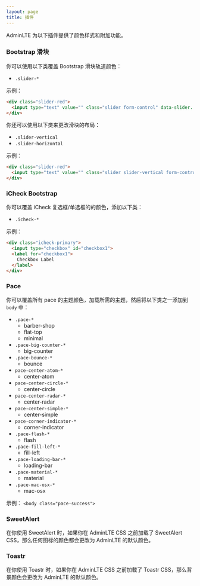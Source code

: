 ```yaml
---
layout: page
title: 插件
---
```

AdminLTE 为以下插件提供了颜色样式和附加功能。

### Bootstrap 滑块

你可以使用以下类覆盖 Bootstrap 滑块轨道颜色：

- `.slider-*`

示例：

```html
<div class="slider-red">
  <input type="text" value="" class="slider form-control" data-slider...>
</div>
```

你还可以使用以下类来更改滑块的布局：

- `.slider-vertical`
- `.slider-horizontal`

示例：

```html
<div class="slider-red">
  <input type="text" value="" class="slider slider-vertical form-control" data-slider...>
</div>
```


### iCheck Bootstrap

你可以覆盖 iCheck 复选框/单选框的的颜色，添加以下类：

- `.icheck-*`

示例：

```html
<div class="icheck-primary">
  <input type="checkbox" id="checkbox1">
  <label for="checkbox1">
    Checkbox Label
  </label>
</div>
```


### Pace

你可以覆盖所有 pace 的主题颜色，加载所需的主题，然后将以下类之一添加到 `body` 中：

- `.pace-*`
  - barber-shop
  - flat-top
  - minimal
- `.pace-big-counter-*`
  - big-counter
- `.pace-bounce-*`
  - bounce
- `pace-center-atom-*`
  - center-atom
- `pace-center-circle-*`
  - center-circle
- `pace-center-radar-*`
  - center-radar
- `pace-center-simple-*`
  - center-simple
- `pace-corner-indicator-*`
  - corner-indicator
- `.pace-flash-*`
  - flash
- `.pace-fill-left-*`
  - fill-left
- `.pace-loading-bar-*`
  - loading-bar
- `.pace-material-*`
  - material
- `.pace-mac-osx-*`
  - mac-osx

示例： `<body class="pace-success">`


### SweetAlert

在你使用 SweetAlert 时，如果你在 AdminLTE CSS 之前加载了 SweetAlert CSS，那么任何图标的颜色都会更改为 AdminLTE 的默认颜色。


### Toastr

在你使用 Toastr 时，如果你在 AdminLTE CSS 之前加载了 Toastr CSS，那么背景颜色会更改为 AdminLTE 的默认颜色。
